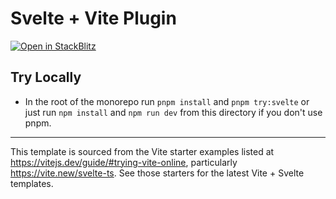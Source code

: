 # Svelte + Vite Plugin

[![Open in StackBlitz](https://developer.stackblitz.com/img/open_in_stackblitz_small.svg)](https://stackblitz.com/fork/github/jacob-8/svelte-scoped-uno/tree/main/examples/svelte-vite-plugin)

## Try Locally
- In the root of the monorepo run `pnpm install` and `pnpm try:svelte` or just run `npm install` and `npm run dev` from this directory if you don't use pnpm.

----

This template is sourced from the Vite starter examples listed at https://vitejs.dev/guide/#trying-vite-online, particularly https://vite.new/svelte-ts. See those starters for the latest Vite + Svelte templates. 
